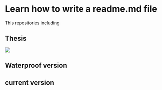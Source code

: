 # Learn how to write a readme.md file

This repositories including 
## Thesis
![](https://github.com/Shihao-Feng-98/My-test/raw/main/original_design.png)

## Waterproof version

## current version

